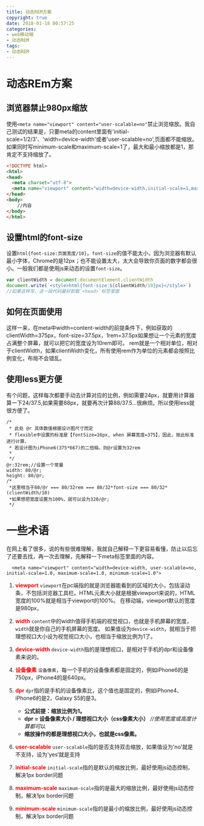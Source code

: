 ```yaml
---
title: 动态REM方案
copyright: true
date: 2018-01-18 00:57:25
categories:
- web移动端
- 动态REM
tags:
- 动态REM
---
```

# 动态REm方案
## 浏览器禁止980px缩放
使用`<meta name="viewport" content="user-scalable=no"`禁止浏览缩放。我自己测试的结果是，只要meta的content里面有'initial-scale=1/2/3'、'width=device-width'或者'user-scalable=no',页面都不能缩放。
如果同时写minimum-scale和maximum-scale=1了，最大和最小缩放都是1，那肯定不支持缩放了。

~~~html
<!DOCTYPE html>
<html>
<head>
  <meta charset="utf-8">
  <meta name="viewport" content="width=device-width,initial-scale=1,maximum-scale=1,minimum-scale=1">
</head>
<body>
    //内容
</body>
</html>
~~~
<!--more-->
## 设置html的font-size
设置`html{font-size:页面宽度/10}`，`font-size`的值不能太小，因为浏览器有默认最小字体，Chrome的是12px；也不能设置太大，太大会导致你页面的数字都会很小。一般我们都是使用js来动态的设置`font-size`。

~~~javascript
var clientWidth = document.documentElement.clientWidth
document.write(`<style>html{font-size:${clientWidth/10}px}</style>`)
//如果这样写，这一段代码最好卸载`<head>`标签里面
~~~

## 如何在页面使用
这样一来，在meta中width=content-width的前提条件下，例如获取的clientWidth=375px，font-size=37.5px，1rem=37.5px如果想让一个元素的宽度占满整个屏幕，就可以把它的宽度设为10rem即可。
rem就是一个相对单位，相对于clientWidth，如果clientWidth变化，所有使用rem作为单位的元素都会按照比例变化，布局不会错乱。

## 使用less更方便
有个问题，这样每次都要手动去计算对应的比例，例如需要24px，就要用计算器算一下24/37.5,如果需要88px，就要再次计算88/37.5...很麻烦。所以使用less就很方便了。

~~~less
/* 
 * 此处 @r 具体数值根据设计图尺寸而定
 * flexible中设置的标准是【fontSize=16px, when 屏幕宽度=375】，因此，按此标准进行计算，
 * 若设计图为iPhone6(375*667)的二倍稿，则@r设置为32rem
 *
 */ 
@r:32rem;//设置一个常量
width: 80/@r;
height: 80/@r;
/*
 *这里相当于80/@r === 80/32rem === 80/32*font-size === 80/32*(clientWidth/10)
 *如果想把宽度设置为100%，就可以设为320/@r;
 */
~~~

# 一些术语
在网上看了很多，说的有些很难理解，我就自己解释一下更容易看懂，防止以后忘了还要去找，再一次去理解，先解释一下meta标签里面的内容。

`  <meta name="viewport" content="width=device-width, user-scalable=no, initial-scale=1.0, maximum-scale=1.0, minimum-scale=1.0">`

1. <font style="color:red;font-weight:700">viewport</font>
`viewport`在pc端指的就是浏览器能看到的区域的大小，包括滚动条，不包括浏览器工具栏。HTML元素大小就是根据viewport来说的，HTML宽度的100%就是相当于viewport的100%。
在移动端，viewport默认的宽度是980px，

2. <font style="color:red;font-weight:700">width</font>
`content`中的width值得手机端的视觉视口，也就是手机屏幕的宽度，`width`就是你自己的手机屏幕的宽度。
如果值设为`device-width`，就相当于把理想视口大小设为视觉视口大小，也相当于缩放比例为1了。

3. <font style="color:red;font-weight:700">device-width</font>
`device-width`指的是理想视口，是相对于手机的dpr和设备像素来说的。

4. <font style="color:red;font-weight:700">设备像素</font>
`设备像素`，每一个手机的设备像素都是固定的，例如iPhone6的是750px，iPhone4的是640px。

5. <font style="color:red;font-weight:700">dpr</font>
`dpr`指的是手机的设备像素比，这个值也是固定的，例如iPhone4、iPhone6的是2，Galaxy S5的是3。
	* **公式前提：缩放比例为1。**
	* **dpr = 设备像素大小 / 理想视口大小（css像素大小）**  *//使用宽度或高度计算都可*以
	* **缩放操作的都是理想视口大小，也就是css像素。**


6. <font style="color:red;font-weight:700">user-scalable</font>
`user-scalable`指的是否支持双击缩放，如果值设为'no'就是不支持，设为'yes‘就是支持

7. <font style="color:red;font-weight:700">initial-scale</font>
`initial-scale`指的是默认的缩放比例，最好使用js动态控制，解决1px border问题

7. <font style="color:red;font-weight:700">maximum-scale</font>
`maximum-scale`指的是最大的缩放比例，最好使用js动态控制，解决1px border问题

7. <font style="color:red;font-weight:700">minimum-scale</font>
`minimum-scale`指的是最小的缩放比例，最好使用js动态控制，解决1px border问题


